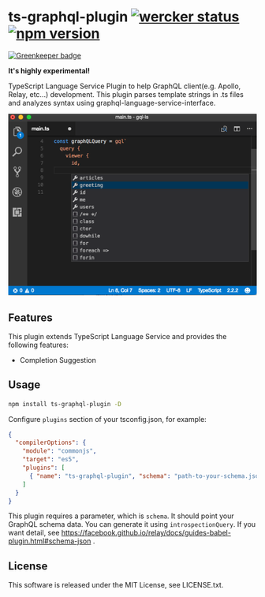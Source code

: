 # ts-graphql-plugin [![wercker status](https://app.wercker.com/status/c2528abe2327a0b1dfa007225f2de471/s/master "wercker status")](https://app.wercker.com/project/byKey/c2528abe2327a0b1dfa007225f2de471) [![npm version](https://badge.fury.io/js/ts-graphql-plugin.svg)](https://badge.fury.io/js/ts-graphql-plugin)

[![Greenkeeper badge](https://badges.greenkeeper.io/Quramy/ts-graphql-plugin.svg)](https://greenkeeper.io/)

**It's highly experimental!**

TypeScript Language Service Plugin to help GraphQL client(e.g. Apollo, Relay, etc...) development.
This plugin parses template strings in .ts files and analyzes syntax using graphql-language-service-interface.

![capture](capture.png)

## Features

This plugin extends TypeScript Language Service and provides the following features:

- Completion Suggestion

## Usage

```sh
npm install ts-graphql-plugin -D
```

Configure `plugins` section of your tsconfig.json, for example:

```json
{
  "compilerOptions": {
    "module": "commonjs",
    "target": "es5",
    "plugins": [
      { "name": "ts-graphql-plugin", "schema": "path-to-your-schema.json" }
    ]
  }
}
```

This plugin requires a parameter, which is `schema`. It should point your GraphQL schema data.
You can generate it using `introspectionQuery`. If you want detail, see https://facebook.github.io/relay/docs/guides-babel-plugin.html#schema-json .

## License
This software is released under the MIT License, see LICENSE.txt.
